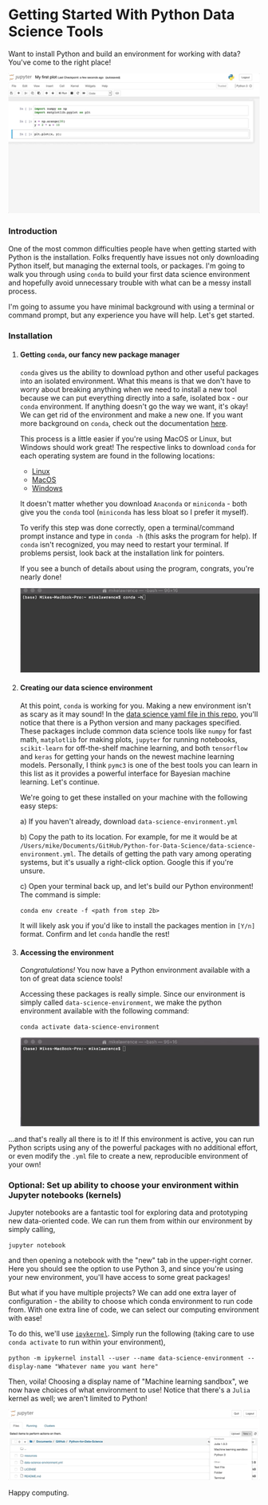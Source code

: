 # Getting Started With Python Data Science Tools
Want to install Python and build an environment for working with data? You've come to the right place! 

![Wow, a plot!](./resources/first_plot.gif)


### Introduction
One of the most common difficulties people have when getting started with Python is the installation. 
Folks frequently have issues not only downloading Python itself, but managing the external tools, or packages. 
I'm going to walk you through using `conda` to build your first data science environment and hopefully avoid unnecessary trouble with what can be a messy install process.

I'm going to assume you have minimal background with using a terminal or command prompt,
but any experience you have will help.
Let's get started.

### Installation

1) #### Getting `conda`, our fancy new package manager
    
    `conda` gives us the ability to download python and other useful packages into an isolated environment.
    What this means is that we don't have to worry about breaking anything when we need to install a new tool because we can
    put everything directly into a safe, isolated box - our `conda` environment. If anything doesn't go the way we want, it's okay! 
    We can get rid of the environment and make a new one. If you want more background on `conda`, check out the documentation 
    [here](https://docs.conda.io/projects/continuumio-conda/en/latest/user-guide/getting-started.html).
    
    This process is a little easier if you're using MacOS or Linux, but Windows should work great!
    The respective links to download `conda` for each operating system are found in the following locations:
    
    * [Linux](https://docs.conda.io/projects/continuumio-conda/en/latest/user-guide/install/linux.html)
    * [MacOS](https://docs.conda.io/projects/continuumio-conda/en/latest/user-guide/install/macos.html)
    * [Windows](https://docs.conda.io/projects/continuumio-conda/en/latest/user-guide/install/windows.html)
    
    It doesn't matter whether you download `Anaconda` or `miniconda` - both give you the `conda` tool (`miniconda` has less bloat so I prefer it myself).
    
    To verify this step was done correctly, open a terminal/command prompt instance and type in `conda -h` (this asks the program for help). 
    If `conda` isn't recognized, you may need to restart your terminal. If problems persist, look back at the installation link for pointers.
   
    If you see a bunch of details about using the program, congrats, you're nearly done!
    
    ![conda to the rescue](./resources/conda_help.gif)

2) #### Creating our data science environment

    At this point, `conda` is working for you. Making a new environment isn't as scary as it may sound!
    In the [data science yaml file in this repo](./data-science-environment.yml), you'll notice that there is a Python version and many
    packages specified. These packages include common data science tools like `numpy` for fast math, 
    `matplotlib` for making plots, `jupyter` for running notebooks, `scikit-learn` for off-the-shelf machine learning,
    and both `tensorflow` and `keras` for getting your hands on the newest machine learning models. 
    Personally, I think `pymc3` is one of the best tools you can learn in this list as it provides a powerful interface
    for Bayesian machine learning. Let's continue.
    
    We're going to get these installed on your machine with the following easy steps:
    
    a) If you haven't already, download `data-science-environment.yml`
    
    b) Copy the path to its location. For example, for me it would be at `/Users/mike/Documents/GitHub/Python-for-Data-Science/data-science-environment.yml`.
    The details of getting the path vary among operating systems, but it's usually a right-click option. Google this if you're unsure.
    
    c) Open your terminal back up, and let's build our Python environment! The command is simple:
     
     `conda env create -f <path from step 2b>` 
     
    It will likely ask you if you'd like to install the packages mention in `[Y/n]` format. 
    Confirm and let `conda` handle the rest!
    
3) #### Accessing the environment
    *Congratulations!* You now have a Python environment available with a ton of great data science tools! 
    
    Accessing these packages is really simple. Since our environment is simply called `data-science-environment`,
    we make the python environment available with the following command:
   
    `conda activate data-science-environment`
   
     
   ![It should look something like this](./resources/conda_activate.gif)
     
     
...and that's really all there is to it! If this environment is active, you can run Python scripts using any of the powerful packages with no additional effort, or even modify the `.yml` file to create a new, 
reproducible environment of your own! 


### Optional: Set up ability to choose your environment within Jupyter notebooks (kernels)

Jupyter notebooks are a fantastic tool for exploring data and prototyping new data-oriented code. We can run them from within
our environment by simply calling,

`jupyter notebook`

and then opening a notebook with the "new" tab in the upper-right corner. Here you should see the option to use Python 3,
and since you're using your new environment, you'll have access to some great packages! 

But what if you have multiple projects? 
We can add one extra layer of configuration - the ability to choose which conda environment to run code from. With one extra line of code, we can 
select our computing environment with ease!

To do this, we'll use [`ipykernel`](https://ipython.readthedocs.io/en/stable/install/kernel_install.html). 
Simply run the following (taking care to use `conda activate` to run within your environment),

`python -m ipykernel install --user --name data-science-environment --display-name "Whatever name you want here"`

Then, voila! Choosing a display name of "Machine learning sandbox", we now have choices of what environment to use!
Notice that there's a `Julia` kernel as well; we aren't limited to Python!

![Making a new notebook](./resources/custom_kernel.gif)

Happy computing.

